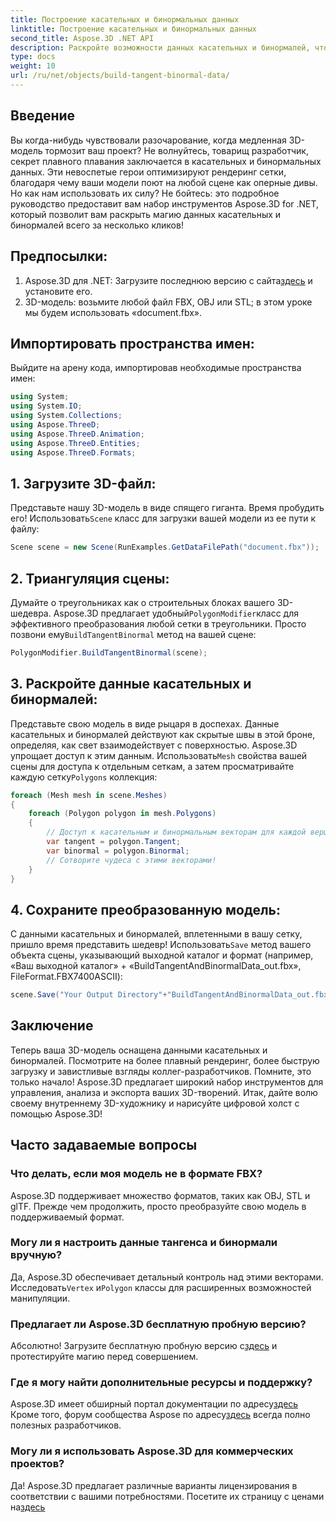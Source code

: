 ```yaml
---
title: Построение касательных и бинормальных данных
linktitle: Построение касательных и бинормальных данных
second_title: Aspose.3D .NET API
description: Раскройте возможности данных касательных и бинормалей, чтобы оптимизировать свои 3D-модели для более плавного рендеринга, сокращения времени загрузки и повышения производительности.
type: docs
weight: 10
url: /ru/net/objects/build-tangent-binormal-data/
---
```

## Введение
Вы когда-нибудь чувствовали разочарование, когда медленная 3D-модель тормозит ваш проект? Не волнуйтесь, товарищ разработчик, секрет плавного плавания заключается в касательных и бинормальных данных. Эти невоспетые герои оптимизируют рендеринг сетки, благодаря чему ваши модели поют на любой сцене как оперные дивы. Но как нам использовать их силу? Не бойтесь: это подробное руководство предоставит вам набор инструментов Aspose.3D for .NET, который позволит вам раскрыть магию данных касательных и бинормалей всего за несколько кликов!

## Предпосылки:

1.  Aspose.3D для .NET: Загрузите последнюю версию с сайта[здесь](https://releases.aspose.com/3d/net/) и установите его.
2. 3D-модель: возьмите любой файл FBX, OBJ или STL; в этом уроке мы будем использовать «document.fbx».

## Импортировать пространства имен:

Выйдите на арену кода, импортировав необходимые пространства имен:

```C#
using System;
using System.IO;
using System.Collections;
using Aspose.ThreeD;
using Aspose.ThreeD.Animation;
using Aspose.ThreeD.Entities;
using Aspose.ThreeD.Formats;
```

## 1. Загрузите 3D-файл:

 Представьте нашу 3D-модель в виде спящего гиганта. Время пробудить его! Использовать`Scene` класс для загрузки вашей модели из ее пути к файлу:

```C#
Scene scene = new Scene(RunExamples.GetDataFilePath("document.fbx"));
```

## 2. Триангуляция сцены:

 Думайте о треугольниках как о строительных блоках вашего 3D-шедевра. Aspose.3D предлагает удобный`PolygonModifier`класс для эффективного преобразования любой сетки в треугольники. Просто позвони ему`BuildTangentBinormal` метод на вашей сцене:

```C#
PolygonModifier.BuildTangentBinormal(scene);
```

## 3. Раскройте данные касательных и бинормалей:

 Представьте свою модель в виде рыцаря в доспехах. Данные касательных и бинормалей действуют как скрытые швы в этой броне, определяя, как свет взаимодействует с поверхностью. Aspose.3D упрощает доступ к этим данным. Использовать`Mesh` свойства вашей сцены для доступа к отдельным сеткам, а затем просматривайте каждую сетку`Polygons` коллекция:

```C#
foreach (Mesh mesh in scene.Meshes)
{
    foreach (Polygon polygon in mesh.Polygons)
    {
        // Доступ к касательным и бинормальным векторам для каждой вершины
        var tangent = polygon.Tangent;
        var binormal = polygon.Binormal;
        // Сотворите чудеса с этими векторами!
    }
}
```

## 4. Сохраните преобразованную модель:

 С данными касательных и бинормалей, вплетенными в вашу сетку, пришло время представить шедевр! Использовать`Save` метод вашего объекта сцены, указывающий выходной каталог и формат (например, «Ваш выходной каталог» + «BuildTangentAndBinormalData_out.fbx», FileFormat.FBX7400ASCII):

```C#
scene.Save("Your Output Directory"+"BuildTangentAndBinormalData_out.fbx", FileFormat.FBX7400ASCII);
```

## Заключение
Теперь ваша 3D-модель оснащена данными касательных и бинормалей. Посмотрите на более плавный рендеринг, более быструю загрузку и завистливые взгляды коллег-разработчиков. Помните, это только начало! Aspose.3D предлагает широкий набор инструментов для управления, анализа и экспорта ваших 3D-творений. Итак, дайте волю своему внутреннему 3D-художнику и нарисуйте цифровой холст с помощью Aspose.3D!

## Часто задаваемые вопросы

### Что делать, если моя модель не в формате FBX? 
Aspose.3D поддерживает множество форматов, таких как OBJ, STL и glTF. Прежде чем продолжить, просто преобразуйте свою модель в поддерживаемый формат.
### Могу ли я настроить данные тангенса и бинормали вручную? 
 Да, Aspose.3D обеспечивает детальный контроль над этими векторами. Исследовать`Vertex` и`Polygon` классы для расширенных возможностей манипуляции.
### Предлагает ли Aspose.3D бесплатную пробную версию? 
 Абсолютно! Загрузите бесплатную пробную версию с[здесь](https://releases.aspose.com/3d/net/) и протестируйте магию перед совершением.
### Где я могу найти дополнительные ресурсы и поддержку? 
 Aspose.3D имеет обширный портал документации по адресу[здесь](https://docs.aspose.com/3d/net/) Кроме того, форум сообщества Aspose по адресу[здесь](https://forum.aspose.com/) всегда полно полезных разработчиков.
### Могу ли я использовать Aspose.3D для коммерческих проектов? 
 Да! Aspose.3D предлагает различные варианты лицензирования в соответствии с вашими потребностями. Посетите их страницу с ценами на[здесь](https://purchase.aspose.com/buy)